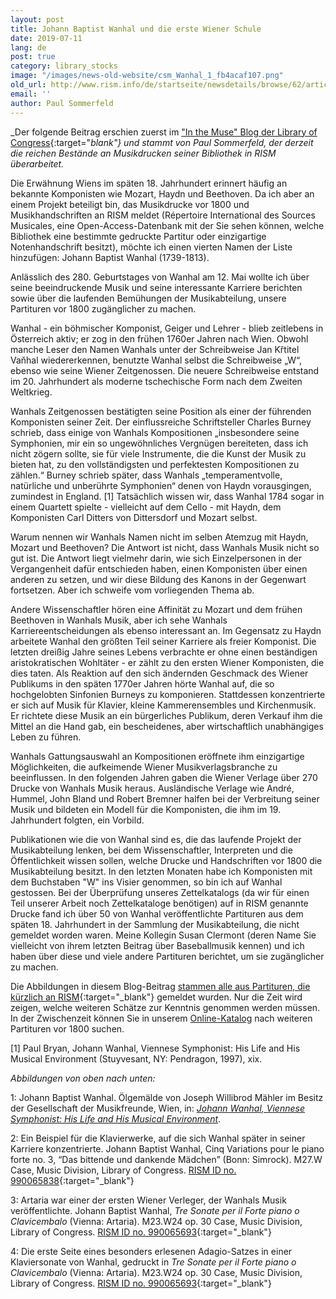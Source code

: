 ```yaml
---
layout: post
title: Johann Baptist Wanhal und die erste Wiener Schule
date: 2019-07-11
lang: de
post: true
category: library_stocks
image: "/images/news-old-website/csm_Wanhal_1_fb4acaf107.png"
old_url: http://www.rism.info/de/startseite/newsdetails/browse/62/article/64/johann-baptist-wanhal-and-the-first-viennese-school.html
email: ''
author: Paul Sommerfeld
---
```


_Der folgende Beitrag erschien zuerst im ["In the Muse" Blog der Library of Congress](https://blogs.loc.gov/music/2019/05/johann-baptist-wanhal-and-the-first-viennese-school){:target="_blank"} und stammt von Paul Sommerfeld,_ _der derzeit die reichen Bestände an Musikdrucken seiner Bibliothek in RISM überarbeitet._

Die Erwähnung Wiens im späten 18. Jahrhundert erinnert häufig an bekannte Komponisten wie Mozart, Haydn und Beethoven. Da ich aber an einem Projekt beteiligt bin, das Musikdrucke vor 1800 und Musikhandschriften an RISM meldet (Répertoire International des Sources Musicales, eine Open-Access-Datenbank mit der Sie sehen können, welche Bibliothek eine bestimmte gedruckte Partitur oder einzigartige Notenhandschrift besitzt), möchte ich einen vierten Namen der Liste hinzufügen: Johann Baptist Wanhal (1739-1813).

Anlässlich des 280. Geburtstages von Wanhal am 12. Mai wollte ich über seine beeindruckende Musik und seine interessante Karriere berichten sowie über die laufenden Bemühungen der Musikabteilung, unsere Partituren vor 1800 zugänglicher zu machen.

Wanhal - ein böhmischer Komponist, Geiger und Lehrer - blieb zeitlebens in Österreich aktiv; er zog in den frühen 1760er Jahren nach Wien. Obwohl manche Leser den Namen Wanhals unter der Schreibweise Jan Křtitel Vaňhal wiedererkennen, benutzte Wanhal selbst die Schreibweise „W“, ebenso wie seine Wiener Zeitgenossen. Die neuere Schreibweise entstand im 20. Jahrhundert als moderne tschechische Form nach dem Zweiten Weltkrieg.

Wanhals Zeitgenossen bestätigten seine Position als einer der führenden Komponisten seiner Zeit. Der einflussreiche Schriftsteller Charles Burney schrieb, dass einige von Wanhals Kompositionen „insbesondere seine Symphonien, mir ein so ungewöhnliches Vergnügen bereiteten, dass ich nicht zögern sollte, sie für viele Instrumente, die die Kunst der Musik zu bieten hat, zu den vollständigsten und perfektesten Kompositionen zu zählen.“ Burney schrieb später, dass Wanhals „temperamentvolle, natürliche und unberührte Symphonien“ denen von Haydn vorausgingen, zumindest in England. [1] Tatsächlich wissen wir, dass Wanhal 1784 sogar in einem Quartett spielte - vielleicht auf dem Cello - mit Haydn, dem Komponisten Carl Ditters von Dittersdorf und Mozart selbst.

Warum nennen wir Wanhals Namen nicht im selben Atemzug mit Haydn, Mozart und Beethoven? Die Antwort ist nicht, dass Wanhals Musik nicht so gut ist. Die Antwort liegt vielmehr darin, wie sich Einzelpersonen in der Vergangenheit dafür entschieden haben, einen Komponisten über einen anderen zu setzen, und wir diese Bildung des Kanons in der Gegenwart fortsetzen. Aber ich schweife vom vorliegenden Thema ab.

Andere Wissenschaftler hören eine Affinität zu Mozart und dem frühen Beethoven in Wanhals Musik, aber ich sehe Wanhals Karriereentscheidungen als ebenso interessant an. Im Gegensatz zu Haydn arbeitete Wanhal den größten Teil seiner Karriere als freier Komponist. Die letzten dreißig Jahre seines Lebens verbrachte er ohne einen beständigen aristokratischen Wohltäter - er zählt zu den ersten Wiener Komponisten, die dies taten. Als Reaktion auf den sich ändernden Geschmack des Wiener Publikums in den späten 1770er Jahren hörte Wanhal auf, die so hochgelobten Sinfonien Burneys zu komponieren. Stattdessen konzentrierte er sich auf Musik für Klavier, kleine Kammerensembles und Kirchenmusik. Er richtete diese Musik an ein bürgerliches Publikum, deren Verkauf ihm die Mittel an die Hand gab, ein bescheidenes, aber wirtschaftlich unabhängiges Leben zu führen.

Wanhals Gattungsauswahl an Kompositionen eröffnete ihm einzigartige Möglichkeiten, die aufkeimende Wiener Musikverlagsbranche zu beeinflussen. In den folgenden Jahren gaben die Wiener Verlage über 270 Drucke von Wanhals Musik heraus. Ausländische Verlage wie André, Hummel, John Bland und Robert Bremner halfen bei der Verbreitung seiner Musik und bildeten ein Modell für die Komponisten, die ihm im 19. Jahrhundert folgten, ein Vorbild.

Publikationen wie die von Wanhal sind es, die das laufende Projekt der Musikabteilung lenken, bei dem Wissenschaftler, Interpreten und die Öffentlichkeit wissen sollen, welche Drucke und Handschriften vor 1800 die Musikabteilung besitzt. In den letzten Monaten habe ich Komponisten mit dem Buchstaben "W" ins Visier genommen, so bin ich auf Wanhal gestossen. Bei der Überprüfung unseres Zettelkatalogs (da wir für einen Teil unserer Arbeit noch Zettelkataloge benötigen) auf in RISM genannte Drucke fand ich über 50 von Wanhal veröffentlichte Partituren aus dem späten 18. Jahrhundert in der Sammlung der Musikabteilung, die nicht gemeldet worden waren. Meine Kollegin Susan Clermont (deren Name Sie vielleicht von ihrem letzten Beitrag über Baseballmusik kennen) und ich haben über diese und viele andere Partituren berichtet, um sie zugänglicher zu machen.

Die Abbildungen in diesem Blog-Beitrag [stammen alle aus Partituren, die kürzlich an RISM](https://opac.rism.info/search?View=rism&siglum=US-Wc&author=Vanhal){:target="_blank"} gemeldet wurden. Nur die Zeit wird zeigen, welche weiteren Schätze zur Kenntnis genommen werden müssen. In der Zwischenzeit können Sie in unserem [Online-Katalog](https://catalog.loc.gov/index.html) nach weiteren Partituren vor 1800 suchen.

[1] Paul Bryan, Johann Wanhal, Viennese Symphonist: His Life and His Musical Environment (Stuyvesant, NY: Pendragon, 1997), xix.

_Abbildungen von oben nach unten:_

1: Johann Baptist Wanhal. Ölgemälde von Joseph Willibrod Mähler im Besitz der Gesellschaft der Musikfreunde, Wien, in: [_Johann Wanhal, Viennese Symphonist: His Life and His Musical Environment_](https://lccn.loc.gov/97025760).

2: Ein Beispiel für die Klavierwerke, auf die sich Wanhal später in seiner Karriere konzentrierte. Johann Baptist Wanhal, Cinq Variations pour le piano forte no. 3, “Das bittende und dankende Mädchen” (Bonn: Simrock). M27.W Case, Music Division, Library of Congress. [RISM ID no. 990065838](https://opac.rism.info/search?id=00000990065838&View=rism){:target="_blank"}

3: Artaria war einer der ersten Wiener Verleger, der Wanhals Musik veröffentlichte. Johann Baptist Wanhal, _Tre Sonate per il Forte piano o Clavicembalo_ (Vienna: Artaria). M23.W24 op. 30 Case, Music Division, Library of Congress. [RISM ID no. 990065693](https://opac.rism.info/search?id=00000990065693&View=rism){:target="_blank"}

4: Die erste Seite eines besonders erlesenen Adagio-Satzes in einer Klaviersonate von Wanhal, gedruckt in _Tre Sonate per il Forte piano o Clavicembalo_ (Vienna: Artaria). M23.W24 op. 30 Case, Music Division, Library of Congress. [RISM ID no. 990065693](https://opac.rism.info/search?id=00000990065693&View=rism){:target="_blank"}


